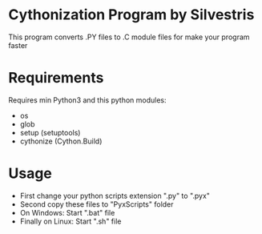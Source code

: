 # Cythonization Program by Silvestris
This program converts .PY files to .C module files for make your program faster
# Requirements
Requires min Python3 and this python modules:
* os
* glob
* setup (setuptools)
* cythonize (Cython.Build)
# Usage
* First change your python scripts extension ".py" to ".pyx"
* Second copy these files to "PyxScripts" folder
* On Windows: Start ".bat" file
* Finally on Linux: Start ".sh" file
